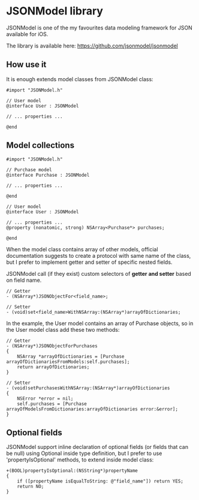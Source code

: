 # JSONModel library

JSONModel is one of the my favourites data modeling framework for JSON available for iOS.

The library is available here: https://github.com/jsonmodel/jsonmodel

## How use it
It is enough extends model classes from JSONModel class:

```objc
#import "JSONModel.h"

// User model
@interface User : JSONModel

// ... properties ...

@end
```

## Model collections

```objc
#import "JSONModel.h"

// Purchase model
@interface Purchase : JSONModel

// ... properties ...

@end

// User model
@interface User : JSONModel

// ... properties ...
@property (nonatomic, strong) NSArray<Purchase*> purchases;

@end
```

When the model class contains array of other models, official documentation suggests to create a protocol with same name of the class, but I prefer to implement getter and setter of specific nested fields.

JSONModel call (if they exist) custom selectors of **getter and setter** based on field name.

```objc
// Getter
- (NSArray*)JSONObjectFor<field_name>;

// Setter
- (void)set<field_name>WithNSArray:(NSArray*)arrayOfDictionaries;
```

In the example, the User model contains an array of Purchase objects, so in the User model class add these two methods:

```objc
// Getter
- (NSArray*)JSONObjectForPurchases
{
    NSArray *arrayOfDictionaries = [Purchase arrayOfDictionariesFromModels:self.purchases];
    return arrayOfDictionaries;
}

// Setter
- (void)setPurchasesWithNSArray:(NSArray*)arrayOfDictionaries
{
    NSError *error = nil;
    self.purchases = [Purchase arrayOfModelsFromDictionaries:arrayOfDictionaries error:&error];
}
```

## Optional fields

JSONModel support inline declaration of optional fields (or fields that can be null) using Optional inside type definition, but I prefer to use 'propertyIsOptional' methods, to extend inside model class:

```objc
+(BOOL)propertyIsOptional:(NSString*)propertyName
{
    if ([propertyName isEqualToString: @"field_name"]) return YES;
    return NO;
}
```
